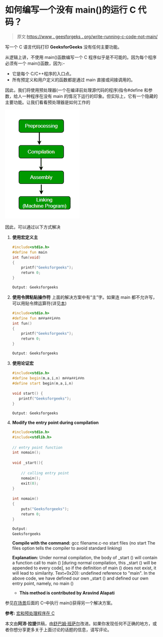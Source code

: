 # 如何编写一个没有 main()的运行 C 代码？

> 原文:[https://www . geesforgeks . org/write-running-c-code-not-main/](https://www.geeksforgeeks.org/write-running-c-code-without-main/)

写一个 C 语言代码打印 **GeeksforGeeks** 没有任何主要功能。

从逻辑上讲，不使用 main()函数编写一个 C 程序似乎是不可能的。因为每个程序必须有一个 main()函数，因为:-

*   它是每个 C/C++程序的入口点。
*   所有预定义和用户定义的函数都是通过 main 直接或间接调用的。

因此，我们将使用预处理器(一个在编译前处理源代码的程序)指令#define 和参数，给人一种程序在没有 main 的情况下运行的印象。但实际上，它有一个隐藏的主要功能。让我们看看预处理器是如何工作的

[![up](img/19fca9958679adadfafff59115a9c9f3.png)](https://media.geeksforgeeks.org/wp-content/uploads/main-1.png)

因此，可以通过以下方式解决

1.  **使用宏定义主**

    ```cpp
    #include<stdio.h>
    #define fun main
    int fun(void)
    {
        printf("Geeksforgeeks");
        return 0;
    }
    ```

    ```cpp
    Output: Geeksforgeeks
    ```

2.  **使用令牌粘贴操作符**
    上面的解决方案中有“主”字。如果连 main 都不允许写，可以用贴令牌运算符(详见[本](https://www.geeksforgeeks.org/interesting-facts-preprocessors-c/))

    ```cpp
    #include<stdio.h>
    #define fun m##a##i##n
    int fun()
    {
        printf("Geeksforgeeks");
        return 0;
    }
    ```

    ```cpp
    Output: Geeksforgeeks
    ```

3.  **使用论证宏**

    ```cpp
    #include<stdio.h>
    #define begin(m,a,i,n) m##a##i##n
    #define start begin(m,a,i,n)

    void start() {
       printf("Geeksforgeeks");
    }
    ```

    ```cpp
    Output: Geeksforgeeks
    ```

4.  **Modify the entry point during compilation**

    ```cpp
    #include<stdio.h>
    #include<stdlib.h>

    // entry point function
    int nomain(); 

    void _start(){

        // calling entry point
        nomain(); 
        exit(0);
    }

    int nomain()
    {
        puts("Geeksforgeeks");
        return 0;
    }
    ```

    ```cpp
    Output: 
    Geeksforgeeks
    ```

    **Compile with the command:**
    gcc filename.c-no start files
    (no start The files option tells the compiler to avoid standard linking)

    **Explanation:**
    Under normal compilation, the body of _start () will contain a function call to main () [during normal compilation, this _start () will be appended to every code], so if the definition of main () does not exist, it will lead to similarity. Text+0x20): undefined reference to "main".
    In the above code, we have defined our own _start () and defined our own entry point, namely, no main ()

    *   **This method is contributed by Aravind Alapati**

参见[在场景](https://www.geeksforgeeks.org/executing-main-in-c-behind-the-scene/)后面的 C–中执行 main()获得另一个解决方案。

**参考:**
[宏和预处理程序在 C](https://www.geeksforgeeks.org/interesting-facts-preprocessors-c/)

本文由**阿沛·拉提**供稿，由[舒巴姆·班萨尔](https://www.facebook.com/banalshubham)改进。如果你发现任何不正确的地方，或者你想分享更多关于上面讨论的话题的信息，请写评论。